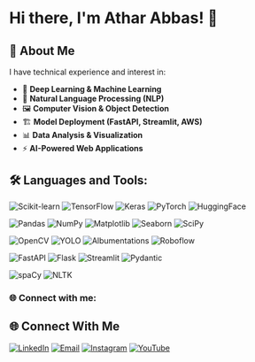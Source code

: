 # Hi there, I'm Athar Abbas! 👋

## 🚀 About Me
I have technical experience and interest in:
- 🧠 **Deep Learning & Machine Learning**
- 🤖 **Natural Language Processing (NLP)**
- 🖼️ **Computer Vision & Object Detection**
- 🏗️ **Model Deployment (FastAPI, Streamlit, AWS)**
- 📊 **Data Analysis & Visualization**
- ⚡ **AI-Powered Web Applications**

## 🛠️ Languages and Tools:


![Scikit-learn](https://img.shields.io/badge/ScikitLearn-F7931E?style=for-the-badge&logo=scikit-learn&logoColor=white)
![TensorFlow](https://img.shields.io/badge/TensorFlow-FF6F00?style=for-the-badge&logo=tensorflow&logoColor=white)
![Keras](https://img.shields.io/badge/Keras-D00000?style=for-the-badge&logo=keras&logoColor=white)
![PyTorch](https://img.shields.io/badge/PyTorch-EE4C2C?style=for-the-badge&logo=pytorch&logoColor=white)
![HuggingFace](https://img.shields.io/badge/HuggingFace-FFD21E?style=for-the-badge&logo=huggingface&logoColor=black)


![Pandas](https://img.shields.io/badge/Pandas-2C2D72?style=for-the-badge&logo=pandas&logoColor=white)
![NumPy](https://img.shields.io/badge/NumPy-013243?style=for-the-badge&logo=numpy&logoColor=white)
![Matplotlib](https://img.shields.io/badge/Matplotlib-%23ffffff.svg?style=for-the-badge&logo=Matplotlib&logoColor=black)
![Seaborn](https://img.shields.io/badge/Seaborn-0C55A5?style=for-the-badge&logo=seaborn&logoColor=white)
![SciPy](https://img.shields.io/badge/SciPy-8CAAE6?style=for-the-badge&logo=scipy&logoColor=white)


![OpenCV](https://img.shields.io/badge/OpenCV-5C3EE8?style=for-the-badge&logo=opencv&logoColor=white)
![YOLO](https://img.shields.io/badge/YOLO-00FFFF?style=for-the-badge&logo=yolo&logoColor=black)
![Albumentations](https://img.shields.io/badge/Albumentations-00C4CC?style=for-the-badge&logo=albumentations&logoColor=white)
![Roboflow](https://img.shields.io/badge/Roboflow-FF4C4C?style=for-the-badge&logo=roboflow&logoColor=white)


![FastAPI](https://img.shields.io/badge/FastAPI-005571?style=for-the-badge&logo=fastapi)
![Flask](https://img.shields.io/badge/Flask-000000?style=for-the-badge&logo=flask&logoColor=white)
![Streamlit](https://img.shields.io/badge/Streamlit-FF4B4B?style=for-the-badge&logo=streamlit&logoColor=white)
![Pydantic](https://img.shields.io/badge/Pydantic-9209FF?style=for-the-badge&logo=pydantic&logoColor=white)


![spaCy](https://img.shields.io/badge/spaCy-09A3D5?style=for-the-badge&logo=spacy&logoColor=white)
![NLTK](https://img.shields.io/badge/NLTK-000080?style=for-the-badge&logo=nltk&logoColor=white)

### 🌐 Connect with me:
## 🌐 Connect With Me

[![LinkedIn](https://img.shields.io/badge/LinkedIn-0A66C2?style=for-the-badge&logo=linkedin)](https://www.linkedin.com/in/atharabbas-993-linkden)
[![Email](https://img.shields.io/badge/Email-D14836?style=for-the-badge&logo=gmail&logoColor=white)](mailto:atharabbas993@gmail.com)
[![Instagram](https://img.shields.io/badge/Instagram-E4405F?style=for-the-badge&logo=instagram&logoColor=white)](https://www.instagram.com/your_username)
[![YouTube](https://img.shields.io/badge/YouTube-FF0000?style=for-the-badge&logo=youtube&logoColor=white)](https://www.youtube.com/your_channel)


